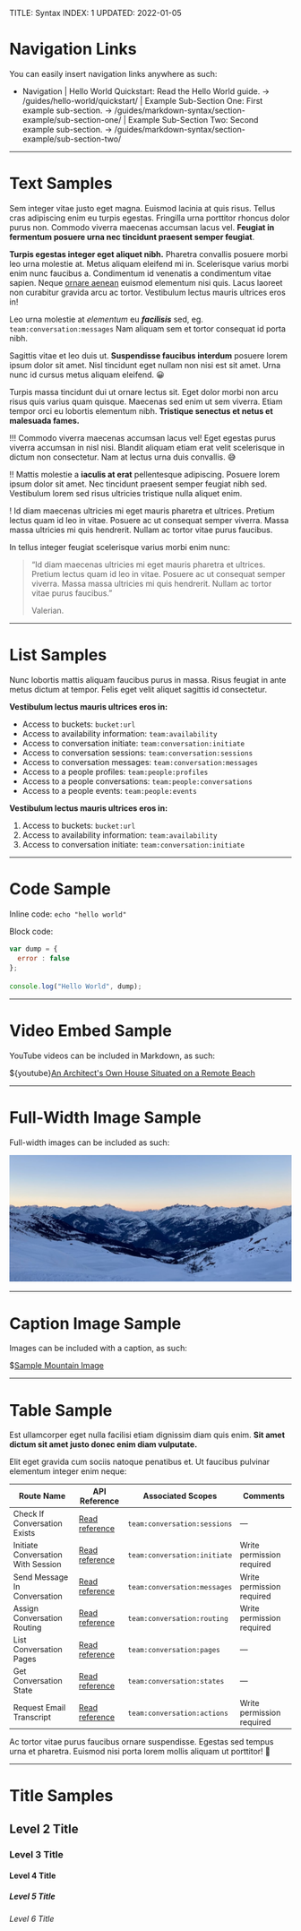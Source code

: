 TITLE: Syntax
INDEX: 1
UPDATED: 2022-01-05

# Navigation Links

You can easily insert navigation links anywhere as such:

+ Navigation
  | Hello World Quickstart: Read the Hello World guide. -> /guides/hello-world/quickstart/
  | Example Sub-Section One: First example sub-section. -> /guides/markdown-syntax/section-example/sub-section-one/
  | Example Sub-Section Two: Second example sub-section. -> /guides/markdown-syntax/section-example/sub-section-two/

---

# Text Samples

Sem integer vitae justo eget magna. Euismod lacinia at quis risus. Tellus cras adipiscing enim eu turpis egestas. Fringilla urna porttitor rhoncus dolor purus non. Commodo viverra maecenas accumsan lacus vel. **Feugiat in fermentum posuere urna nec tincidunt praesent semper feugiat**.

**Turpis egestas integer eget aliquet nibh.** Pharetra convallis posuere morbi leo urna molestie at. Metus aliquam eleifend mi in. Scelerisque varius morbi enim nunc faucibus a. Condimentum id venenatis a condimentum vitae sapien. Neque [ornare aenean](#) euismod elementum nisi quis. Lacus laoreet non curabitur gravida arcu ac tortor. Vestibulum lectus mauris ultrices eros in!

Leo urna molestie at _elementum_ eu **_facilisis_** sed, eg. `team:conversation:messages` Nam aliquam sem et tortor consequat id porta nibh.

Sagittis vitae et leo duis ut. **Suspendisse faucibus interdum** posuere lorem ipsum dolor sit amet. Nisl tincidunt eget nullam non nisi est sit amet. Urna nunc id cursus metus aliquam eleifend. 😀

Turpis massa tincidunt dui ut ornare lectus sit. Eget dolor morbi non arcu risus quis varius quam quisque. Maecenas sed enim ut sem viverra. Etiam tempor orci eu lobortis elementum nibh. **Tristique senectus et netus et malesuada fames.**

!!! Commodo viverra maecenas accumsan lacus vel! Eget egestas purus viverra accumsan in nisl nisi. Blandit aliquam etiam erat velit scelerisque in dictum non consectetur. Nam at lectus urna duis convallis. 😅

!! Mattis molestie a **iaculis at erat** pellentesque adipiscing. Posuere lorem ipsum dolor sit amet. Nec tincidunt praesent semper feugiat nibh sed. Vestibulum lorem sed risus ultricies tristique nulla aliquet enim.

! Id diam maecenas ultricies mi eget mauris pharetra et ultrices. Pretium lectus quam id leo in vitae. Posuere ac ut consequat semper viverra. Massa massa ultricies mi quis hendrerit. Nullam ac tortor vitae purus faucibus.

In tellus integer feugiat scelerisque varius morbi enim nunc:

> “Id diam maecenas ultricies mi eget mauris pharetra et ultrices. Pretium lectus quam id leo in vitae. Posuere ac ut consequat semper viverra. Massa massa ultricies mi quis hendrerit. Nullam ac tortor vitae purus faucibus.”
>
> Valerian.

---

# List Samples

Nunc lobortis mattis aliquam faucibus purus in massa. Risus feugiat in ante metus dictum at tempor. Felis eget velit aliquet sagittis id consectetur.

**Vestibulum lectus mauris ultrices eros in:**

* Access to buckets: `bucket:url`
* Access to availability information: `team:availability`
* Access to conversation initiate: `team:conversation:initiate`
* Access to conversation sessions: `team:conversation:sessions`
* Access to conversation messages: `team:conversation:messages`
* Access to a people profiles: `team:people:profiles`
* Access to a people conversations: `team:people:conversations`
* Access to a people events: `team:people:events`

**Vestibulum lectus mauris ultrices eros in:**

1. Access to buckets: `bucket:url`
2. Access to availability information: `team:availability`
3. Access to conversation initiate: `team:conversation:initiate`

---

# Code Sample

Inline code: `echo "hello world"`

Block code:

```javascript
var dump = {
  error : false
};

console.log("Hello World", dump);
```

---

# Video Embed Sample

YouTube videos can be included in Markdown, as such:

${youtube}[An Architect's Own House Situated on a Remote Beach](LildjJAG0fk)

---

# Full-Width Image Sample

Full-width images can be included as such:

![](image-caption.jpg)

---

# Caption Image Sample

Images can be included with a caption, as such:

$[Sample Mountain Image](![](image-caption.jpg))

---

# Table Sample

Est ullamcorper eget nulla facilisi etiam dignissim diam quis enim. **Sit amet dictum sit amet justo donec enim diam vulputate.**

Elit eget gravida cum sociis natoque penatibus et. Ut faucibus pulvinar elementum integer enim neque:

| Route Name | API Reference | Associated Scopes | Comments |
| --- | --- | --- | --- |
| Check If Conversation Exists | [Read reference](/references/rest-api/v1/) | `team:conversation:sessions` | — |
| Initiate Conversation With Session | [Read reference](/references/rest-api/v1/) | `team:conversation:initiate` | Write permission required |
| Send Message In Conversation | [Read reference](/references/rest-api/v1/) | `team:conversation:messages` | Write permission required |
| Assign Conversation Routing | [Read reference](/references/rest-api/v1/) | `team:conversation:routing` | Write permission required |
| List Conversation Pages | [Read reference](/references/rest-api/v1/) | `team:conversation:pages` | — |
| Get Conversation State | [Read reference](/references/rest-api/v1/) | `team:conversation:states` | — |
| Request Email Transcript | [Read reference](/references/rest-api/v1/) | `team:conversation:actions` | Write permission required |

Ac tortor vitae purus faucibus ornare suspendisse. Egestas sed tempus urna et pharetra. Euismod nisi porta lorem mollis aliquam ut porttitor! 👏

---

# Title Samples

## Level 2 Title

### Level 3 Title

#### Level 4 Title

##### Level 5 Title

###### Level 6 Title
